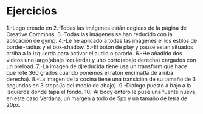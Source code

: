 # Ejercicios

1.-Logo creado en 
2.-Todas las imágenes están cogidas de la página de Creative Commons.
3.-Todas las imágenes se han reducido con la aplicación de gymp.
4.-Le he aplicado a todas las imágenes el los estilos de border-radius y el box-shadow.
5.-El boton de play y pause estan situados arriba a la izquierda para activar el audio o pararlo.
6.-He añadido dos videos uno largo(abajo izquierda) y uno corto(abajo derecha) cargados con un preload.
7.-La imagen de djreducida tiene usa un transform que hace que rote 360 grados cuando ponemos el raton encima(la de arriba derecha).
8.-La imagen de la cocina tiene una transición de su tamaño de 3 segundos en 3 steps(la del medio de abajo).
9.-Dialogo puesto a bajo a la izquierda donde tapa el fondo.
10.-Al body entero le puse una fuente nueva, en este caso Verdana, un margen a todo de 5px y un tamaño de letra de 20px.

